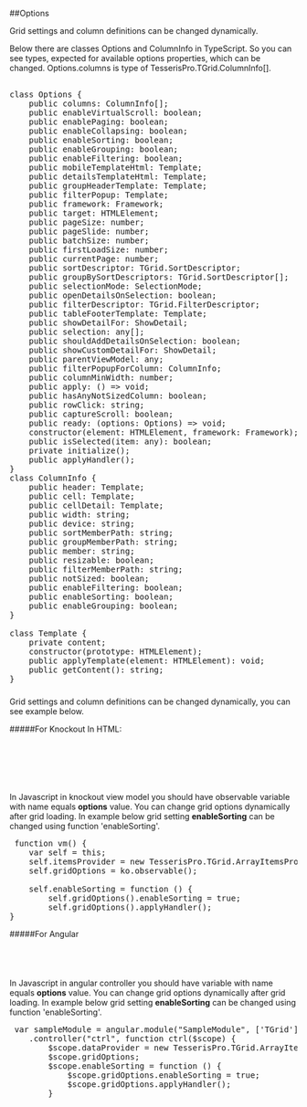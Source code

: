 ﻿##Options

Grid settings and column definitions can be changed dynamically.

Below there are classes Options and ColumnInfo in TypeScript. 
So you can see types, expected for available options properties, which can be changed.
Options.columns is type of TesserisPro.TGrid.ColumnInfo[]. 

<!--Start the highlighter-->
<pre class="brush: js">

class Options {
    public columns: ColumnInfo[];
    public enableVirtualScroll: boolean;
    public enablePaging: boolean;
    public enableCollapsing: boolean;
    public enableSorting: boolean;
    public enableGrouping: boolean;
    public enableFiltering: boolean;
    public mobileTemplateHtml: Template;
    public detailsTemplateHtml: Template;
    public groupHeaderTemplate: Template;
    public filterPopup: Template;
    public framework: Framework;
    public target: HTMLElement;
    public pageSize: number;
    public pageSlide: number;
    public batchSize: number;
    public firstLoadSize: number;
    public currentPage: number;
    public sortDescriptor: TGrid.SortDescriptor;
    public groupBySortDescriptors: TGrid.SortDescriptor[];
    public selectionMode: SelectionMode;
    public openDetailsOnSelection: boolean;
    public filterDescriptor: TGrid.FilterDescriptor;
    public tableFooterTemplate: Template;
    public showDetailFor: ShowDetail;
    public selection: any[];
    public shouldAddDetailsOnSelection: boolean;
    public showCustomDetailFor: ShowDetail;
    public parentViewModel: any;
    public filterPopupForColumn: ColumnInfo;
    public columnMinWidth: number;
    public apply: () => void;
    public hasAnyNotSizedColumn: boolean;
    public rowClick: string;
    public captureScroll: boolean;
    public ready: (options: Options) => void;
    constructor(element: HTMLElement, framework: Framework);
    public isSelected(item: any): boolean;
    private initialize();
    public applyHandler();
}
class ColumnInfo {
    public header: Template;
    public cell: Template;
    public cellDetail: Template;
    public width: string;
    public device: string;
    public sortMemberPath: string;
    public groupMemberPath: string;
    public member: string;
    public resizable: boolean;
    public filterMemberPath: string;
    public notSized: boolean;
    public enableFiltering: boolean;
    public enableSorting: boolean;
    public enableGrouping: boolean;
}

class Template {
    private content;
    constructor(prototype: HTMLElement);
    public applyTemplate(element: HTMLElement): void;
    public getContent(): string;
}
</pre>

#####
Grid settings and column definitions can be changed dynamically, you can see example below.

#####For Knockout
In HTML:
<!--Start the highlighter-->
<pre class="brush: html">
	<div id="test-knockout" data-bind="tgrid: { provider: itemsProvider, options: gridOptions}">
	</div>
</pre>
#####
In Javascript in knockout view model you should have observable variable with name equals **options** value. 
You can change grid options dynamically after grid loading. In example below grid setting **enableSorting**
can be changed using function 'enableSorting'.

<pre class="brush: js">
 function vm() {
    var self = this;
    self.itemsProvider = new TesserisPro.TGrid.ArrayItemsProvider(items);
    self.gridOptions = ko.observable();

    self.enableSorting = function () {
        self.gridOptions().enableSorting = true;
        self.gridOptions().applyHandler();
}
</pre>

#####For Angular

<pre class="brush: html">
	<t-grid id="test-angular" provider="itemsProvider" options="gridOptions">
	</t-grid>
</pre>
#####
In Javascript in angular controller you should have variable with name equals **options** value. 
You can change grid options dynamically after grid loading. In example below grid setting **enableSorting**
can be changed using function 'enableSorting'.

<pre class="brush:js">
 var sampleModule = angular.module("SampleModule", ['TGrid'])
    .controller("ctrl", function ctrl($scope) {
        $scope.dataProvider = new TesserisPro.TGrid.ArrayItemsProvider(items);
        $scope.gridOptions;
		$scope.enableSorting = function () {
            $scope.gridOptions.enableSorting = true;
            $scope.gridOptions.applyHandler();
		}
</pre>

#####

<script type="text/javascript">
    SyntaxHighlighter.highlight();
</script>